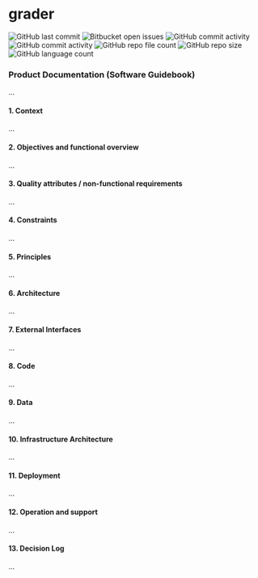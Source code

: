 # grader

![GitHub last commit](https://img.shields.io/github/last-commit/pm4-graders/grader)
![Bitbucket open issues](https://img.shields.io/bitbucket/issues/pm4-graders/grader)
![GitHub commit activity](https://img.shields.io/github/commit-activity/y/pm4-graders/grader)
![GitHub commit activity](https://img.shields.io/github/commit-activity/m/pm4-graders/grader)
![GitHub repo file count](https://img.shields.io/github/directory-file-count/pm4-graders/grader)
![GitHub repo size](https://img.shields.io/github/repo-size/pm4-graders/grader)
![GitHub language count](https://img.shields.io/github/languages/count/pm4-graders/grader)

### Product Documentation (Software Guidebook)

...

#### 1. Context

...

#### 2. Objectives and functional overview

...

#### 3. Quality attributes / non-functional requirements

...

#### 4. Constraints

...

#### 5. Principles

...

#### 6. Architecture

...

#### 7. External Interfaces

...

#### 8. Code

...

#### 9. Data

...

#### 10. Infrastructure Architecture

...

#### 11. Deployment

...

#### 12. Operation and support

...

#### 13. Decision Log

...
